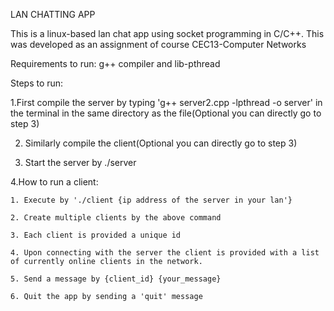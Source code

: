 LAN CHATTING APP

This is a linux-based lan chat app using socket programming in C/C++.
This was developed as an assignment of course CEC13-Computer Networks

Requirements to run: g++ compiler and lib-pthread

Steps to run:

1.First compile the server by typing 'g++ server2.cpp -lpthread -o server' in the terminal in the same directory as the file(Optional you can directly go to step 3)

2. Similarly compile the client(Optional you can directly go to step 3) 

3. Start the server by ./server

4.How to run a client:
	
	1. Execute by './client {ip address of the server in your lan'}
	
	2. Create multiple clients by the above command
	
	3. Each client is provided a unique id
	
	4. Upon connecting with the server the client is provided with a list of currently online clients in the network. 
	
	5. Send a message by {client_id} {your_message}
	
	6. Quit the app by sending a 'quit' message
